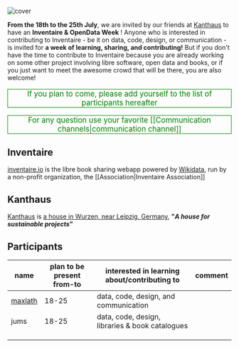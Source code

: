 <!-- LANG:EN, title="Inventaire & OpenData Week 2019"-->
 
 ![cover](https://matrix.org/_matrix/media/v1/download/matrix.allmende.io/zSNFZbIrmKscTZliJTldOhKp)
 
**From the 18th to the 25th July**, we are invited by our friends at [Kanthaus](https://kanthaus.online/en/) to have an **Inventaire & OpenData Week** ! Anyone who is interested in contributing to Inventaire - be it on data, code, design, or communication - is invited for **a week of learning, sharing, and contributing!** But if you don't have the time to contribute to Inventaire because you are already working on some other project involving libre software, open data and books, or if you just want to meet the awesome crowd that will be there, you are also welcome!

<p style="text-align: center; color: green; font-size: 1.2em; border: 1px solid">If you plan to come, please add yourself to the list of participants hereafter</p>

<p style="text-align: center; color: green; font-size: 1.2em; border: 1px solid">For any question use your favorite [[Communication channels|communication channel]]
<p>
 
 ## Inventaire
[inventaire.io](https://inventaire.io) is the libre book sharing webapp powered by [Wikidata](http://wikidata.org), run by a non-profit organization, the [[Association|Inventaire Association]]
 
 ## Kanthaus
 [Kanthaus](https://kanthaus.online/en/) is [a house in Wurzen, near Leipzig, Germany](https://www.openstreetmap.org/way/99897633), **"*A house for sustainable projects*"**
 
 ## Participants
| name |plan to be present from-to|interested in learning about/contributing to | comment|
|---|---|---|---|
| [maxlath](https://maxlath.eu) | 18-25| data, code, design, and communication | |
| jums | 18-25| data, code, design, libraries & book catalogues | |
|   |   |   |   |
|   |   |   |   |
|   |   |   |   |